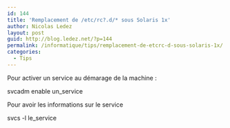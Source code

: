 ```yaml
---
id: 144
title: 'Remplacement de /etc/rc?.d/* sous Solaris 1x'
author: Nicolas Ledez
layout: post
guid: http://blog.ledez.net/?p=144
permalink: /informatique/tips/remplacement-de-etcrc-d-sous-solaris-1x/
categories:
  - Tips
---
```

Pour activer un service au démarage de la machine :

<div class="codecolorer-container text default" style="overflow:auto;white-space:nowrap;">
  <div class="text codecolorer">
    svcadm enable un_service
  </div>
</div>

Pour avoir les informations sur le service

<div class="codecolorer-container text default" style="overflow:auto;white-space:nowrap;">
  <div class="text codecolorer">
    svcs -l le_service
  </div>
</div>